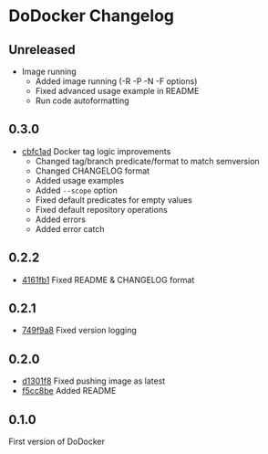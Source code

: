 # DoDocker Changelog

## Unreleased

* []()
  Image running
  - Added image running (-R -P -N -F options)
  - Fixed advanced usage example in README
  - Run code autoformatting

## 0.3.0

* [cbfc1ad](https://github.com/Junikorn/dodocker/commit/cbfc1ad36c59597e36221b517f4818f939647da4)
  Docker tag logic improvements
  - Changed tag/branch predicate/format to match semversion
  - Changed CHANGELOG format
  - Added usage examples
  - Added ```--scope``` option
  - Fixed default predicates for empty values
  - Fixed default repository operations
  - Added errors
  - Added error catch

## 0.2.2

* [4161fb1](https://github.com/Junikorn/dodocker/commit/4161fb17fac91d6e6841e90e02a3f87060374728)
  Fixed README & CHANGELOG format

## 0.2.1

* [749f9a8](https://github.com/Junikorn/dodocker/commit/749f9a8d29feefb890dd6c419c35755c3c7a775a)
  Fixed version logging

## 0.2.0

* [d1301f8](https://github.com/Junikorn/dodocker/commit/d1301f8d124b3395f0e0de7b08293d35ad6f3592)
  Fixed pushing image as latest 
* [f5cc8be](https://github.com/Junikorn/dodocker/commit/f5cc8be3cd1adf91d68d47fc625376777274632e)
  Added README

## 0.1.0

First version of DoDocker

